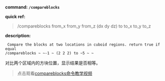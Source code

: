 <!-- BEGIN_AUTOGEN: do NOT edit in this block -->

**command: `/compareblocks`**

**quick ref:**
> /compareblocks from_x from_y from_z (dx dy dz) to to_x to_y to_z

**description:**

```
 Compare the blocks at two locations in cuboid regions. return true if equal
/compareblocks ~ ~-1 ~ (2 2 2) to ~5 ~ ~
```

<!-- END_AUTOGEN-->
对比两个区域内的方块位置，显示结果是否相等。

> 点击观看[compareblocks命令教学视频](vt_compareblocks)
